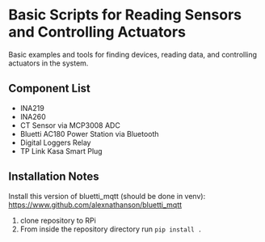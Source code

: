 # Basic Scripts for Reading Sensors and Controlling Actuators

Basic examples and tools for finding devices, reading data, and controlling actuators in the system.

## Component List
* INA219
* INA260
* CT Sensor via MCP3008 ADC
* Bluetti AC180 Power Station via Bluetooth
* Digital Loggers Relay
* TP Link Kasa Smart Plug


## Installation Notes

Install this version of bluetti_mqtt (should be done in venv): https://www.github.com/alexnathanson/bluetti_mqtt
1) clone repository to RPi
2) From inside the repository directory run `pip install .`
